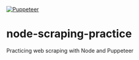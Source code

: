 [![Puppeteer](https://img.shields.io/badge/Puppeteer-v23.2.0-yellow.svg?logo=puppeteer)](https://pptr.dev)
# node-scraping-practice
Practicing web scraping with Node and Puppeteer
